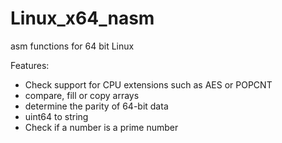 # Linux_x64_nasm
asm functions for 64 bit Linux

Features:
  - Check support for CPU extensions such as AES or POPCNT
  - compare, fill or copy arrays
  - determine the parity of 64-bit data
  - uint64 to string
  - Check if a number is a prime number
